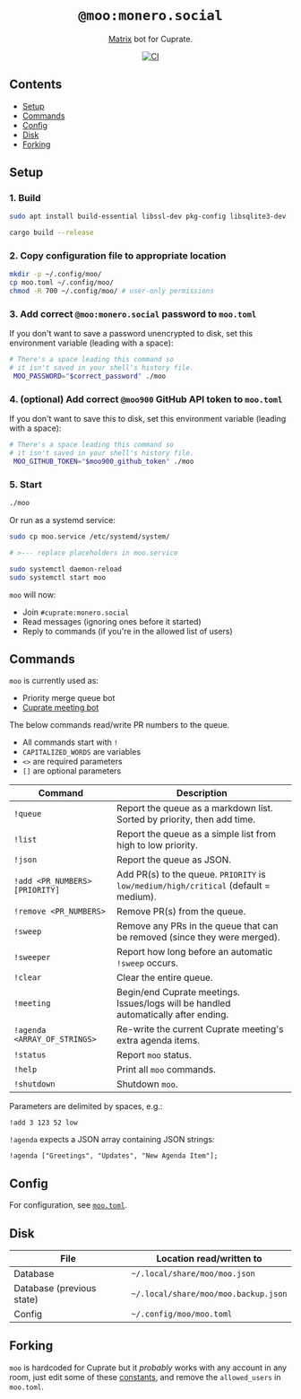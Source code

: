 <div align="center">

# `@moo:monero.social`

[Matrix](https://matrix.org) bot for Cuprate.

[![CI](https://github.com/Cuprate/moo/actions/workflows/ci.yml/badge.svg)](https://github.com/Cuprate/moo/actions/workflows/ci.yml)

</div>

## Contents
- [Setup](#setup)
- [Commands](#commands)
- [Config](#config)
- [Disk](#disk)
- [Forking](#forking)

## Setup
### 1. Build
```bash
sudo apt install build-essential libssl-dev pkg-config libsqlite3-dev
```

```bash
cargo build --release
```

### 2. Copy configuration file to appropriate location
```bash
mkdir -p ~/.config/moo/
cp moo.toml ~/.config/moo/
chmod -R 700 ~/.config/moo/ # user-only permissions
```

### 3. Add correct `@moo:monero.social` password to `moo.toml`
If you don't want to save a password unencrypted to disk, set this environment variable (leading with a space):
```bash
# There's a space leading this command so
# it isn't saved in your shell's history file.
 MOO_PASSWORD="$correct_password" ./moo
```

### 4. (optional) Add correct `@moo900` GitHub API token to `moo.toml`
If you don't want to save this to disk, set this environment variable (leading with a space):
```bash
# There's a space leading this command so
# it isn't saved in your shell's history file.
 MOO_GITHUB_TOKEN="$moo900_github_token" ./moo
```

### 5. Start
```bash
./moo
```

Or run as a systemd service:
```bash
sudo cp moo.service /etc/systemd/system/

# >--- replace placeholders in moo.service

sudo systemctl daemon-reload
sudo systemctl start moo
```

`moo` will now:
- Join `#cuprate:monero.social`
- Read messages (ignoring ones before it started)
- Reply to commands (if you're in the allowed list of users)

## Commands
`moo` is currently used as:
- Priority merge queue bot
- [Cuprate meeting bot](https://github.com/monero-project/meta/issues)

The below commands read/write PR numbers to the queue.

- All commands start with `!`
- `CAPITALIZED_WORDS` are variables
- `<>` are required parameters
- `[]` are optional parameters

| Command                        | Description |
|--------------------------------|-------------|
| `!queue`                       | Report the queue as a markdown list. Sorted by priority, then add time.
| `!list`                        | Report the queue as a simple list from high to low priority.
| `!json`                        | Report the queue as JSON.
| `!add <PR_NUMBERS> [PRIORITY]` | Add PR(s) to the queue. `PRIORITY` is `low/medium/high/critical` (default = medium).
| `!remove <PR_NUMBERS>`         | Remove PR(s) from the queue.
| `!sweep`                       | Remove any PRs in the queue that can be removed (since they were merged).
| `!sweeper`                     | Report how long before an automatic `!sweep` occurs.
| `!clear`                       | Clear the entire queue.
| `!meeting`                     | Begin/end Cuprate meetings. Issues/logs will be handled automatically after ending.
| `!agenda <ARRAY_OF_STRINGS>`   | Re-write the current Cuprate meeting's extra agenda items.
| `!status`                      | Report `moo` status.
| `!help`                        | Print all `moo` commands.
| `!shutdown`                    | Shutdown `moo`.

Parameters are delimited by spaces, e.g.:
```
!add 3 123 52 low
```
`!agenda` expects a JSON array containing JSON strings:
```
!agenda ["Greetings", "Updates", "New Agenda Item"];
```

## Config
For configuration, see [`moo.toml`](moo.toml).

## Disk
| File                      | Location read/written to |
|---------------------------|--------------------------|
| Database                  | `~/.local/share/moo/moo.json`
| Database (previous state) | `~/.local/share/moo/moo.backup.json`
| Config                    | `~/.config/moo/moo.toml`

## Forking
`moo` is hardcoded for Cuprate but it _probably_ works with any account in any room, just edit some of these [constants](https://github.com/Cuprate/moo/blob/2e2be1abecfac8c75a5a1942dae1f40d880f4756/src/constants.rs), and remove the `allowed_users` in `moo.toml`.
